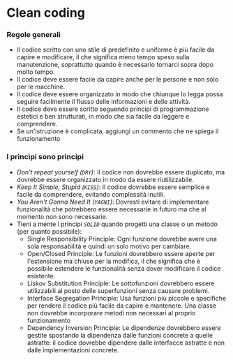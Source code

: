 # Clean coding

### Regole generali
* Il codice scritto con uno stile di predefinito e uniforme è più facile da capire e modificare, il che significa meno tempo speso sulla manutenzione, soprattutto quando è necessario tornarci sopra dopo molto tempo.
* Il codice deve essere facile da capire anche per le persone e non solo per le macchine.
* Il codice deve essere organizzato in modo che chiunque lo legga possa seguire facilmente il flusso delle informazioni e delle attività.
* Il codice deve essere scritto seguendo principi di programmazione estetici e ben strutturati, in modo che sia facile da leggere e comprendere.
* Se un'istruzione è complicata, aggiungi un commento che ne spiega il funzionamento

### I princìpi sono prìncipi
* _Don't repeat yourself (`DRY`)_: Il codice non dovrebbe essere duplicato, ma dovrebbe essere organizzato in modo da essere riutilizzabile.
* _Keep It Simple, Stupid (`KISS`)_: Il codice dovrebbe essere semplice e facile da comprendere, evitando complessità inutili.
* _You Aren't Gonna Need It (`YAGNI`)_: Dovresti evitare di implementare funzionalità che potrebbero essere necessarie in futuro ma che al momento non sono necessarie.
* Tieni a mente i principi _`SOLID`_ quando progetti una classe o un metodo (per quanto possibile):
   * Single Responsibility Principle: Ogni funzione dovrebbe avere una sola responsabilità e quindi un solo motivo per cambiare.
   * Open/Closed Principle: Le funzioni dovrebbero essere aperte per l'estensione ma chiuse per la modifica, il che significa che è possibile estendere le funzionalità senza dover modificare il codice esistente.
   * Liskov Substitution Principle: Le sottofunzioni dovrebbero essere utilizzabili al posto delle superfunzioni senza causare problemi.
   * Interface Segregation Principle: Usa funzioni più piccole e specifiche per rendere il codice più facile da capire e mantenere. Una classe non dovrebbe incorporare metodi non necessari al proprio funzionamento
   * Dependency Inversion Principle: Le dipendenze dovrebbero essere gestite spostando la dipendenza dalle funzioni concrete a quelle astratte: il codice dovrebbe dipendere dalle interfacce astratte e non dalle implementazioni concrete.
